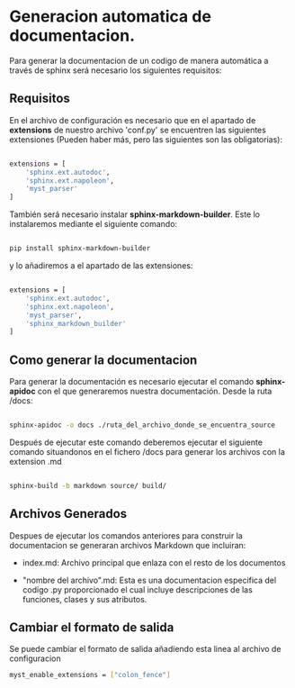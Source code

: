 
# Generacion automatica de documentacion.

Para generar la documentacion de un codigo de manera automática a través de sphinx será necesario los siguientes requisitos:

## Requisitos

En el archivo de configuración es necesario que en el apartado de **extensions** de nuestro archivo 'conf.py' se encuentren las siguientes extensiones (Pueden haber más, pero las siguientes son las obligatorias):

```bash

extensions = [
    'sphinx.ext.autodoc',
    'sphinx.ext.napoleon',
    'myst_parser'
]

```

También será necesario instalar **sphinx-markdown-builder**. Este lo instalaremos mediante el siguiente comando:

```bash

pip install sphinx-markdown-builder

```
y lo añadiremos a el apartado de las extensiones:

```bash

extensions = [
    'sphinx.ext.autodoc',
    'sphinx.ext.napoleon',
    'myst_parser',
    'sphinx_markdown_builder'
]


```

## Como generar la documentacion

Para generar la documentación es necesario ejecutar el comando **sphinx-apidoc** con el que generaremos nuestra documentación. Desde la ruta /docs:

```bash

sphinx-apidoc -o docs ./ruta_del_archivo_donde_se_encuentra_source

```

Después de ejecutar este comando deberemos ejecutar el siguiente comando situandonos en el fichero /docs para generar los archivos con la extension .md

```bash

sphinx-build -b markdown source/ build/

```

## Archivos Generados

Despues de ejecutar los comandos anteriores para construir la documentacion se generaran archivos Markdown que incluiran:

- index.md: Archivo principal que enlaza con el resto de los documentos 

- "nombre del archivo".md: Esta es una documentacion especifica del codigo .py proporcionado el cual incluye descripciones de las funciones, clases y sus atributos.


## Cambiar el formato de salida 

Se puede cambiar el formato de salida añadiendo esta linea al archivo de configuracion 

```bash
myst_enable_extensions = ["colon_fence"]

```

